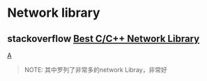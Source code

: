 # Network library



## stackoverflow [Best C/C++ Network Library](https://stackoverflow.com/questions/118945/best-c-c-network-library)



[A](https://stackoverflow.com/a/118968)

> NOTE: 其中罗列了非常多的network Libray，非常好